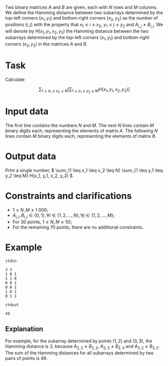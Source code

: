 
Two binary matrices $A$ and $B$ are given, each with $N$ rows and $M$ columns. We define the Hamming distance between two subarrays determined by the top-left corners $(x_1, y_1)$ and bottom-right corners $(x_2, y_2)$ as the number of positions $(i, j)$ with the property that $x_1 \leq i \leq x_2$, $y_1 \leq j \leq y_2$ and $A_{i,j} \neq B_{i, j}$.
We will denote by $H(x_1, y_1, x_2, y_2)$ the Hamming distance between the two subarrays determined by the top-left corners $(x_1, y_1)$ and bottom-right corners $(x_2, y_2)$ in the matrices $A$ and $B$.

# Task

Calculate

$$
\sum_{1 \leq x_1 \leq x_2 \leq N} \left[ \sum_{1 \leq y_1 \leq y_2 \leq M} H(x_1, y_1, x_2, y_2) \right]
$$

# Input data

The first line contains the numbers $N$ and $M$. The next $N$ lines contain $M$ binary digits each, representing the elements of matrix $A$. The following $N$ lines contain $M$ binary digits each, representing the elements of matrix $B$.

# Output data

Print a single number, $ \sum_{1 \leq x_1 \leq x_2 \leq N} \sum_{1 \leq y_1 \leq y_2 \leq M} H(x_1, y_1, x_2, y_2) $.

# Constraints and clarifications

* $1 \leq N, M \leq 1\ 000$;
* $A_{i,j}, B_{i, j} \in \{ 0, 1 \}, \forall i \in \{ 1, 2, \dots, N \}, \forall j \in \{ 1, 2, \dots, M \}$;
* For $30$ points, $1 \leq N, M \leq 50$;
* For the remaining $70$ points, there are no additional constraints.

# Example

`stdin`
```
3 3
1 0 1
1 1 0
0 0 1
0 0 1
1 0 1
0 1 1
```

`stdout`
```
49
```

## Explanation

For example, for the subarray determined by points $(1, 2)$ and $(3, 3)$, the Hamming distance is $3$, because $A_{2,2} \neq B_{2,2}$, $A_{2,3} \neq B_{2,3}$ and $A_{3,2} \neq B_{3,2}$. The sum of the Hamming distances for all subarrays determined by two pairs of points is $49$.
